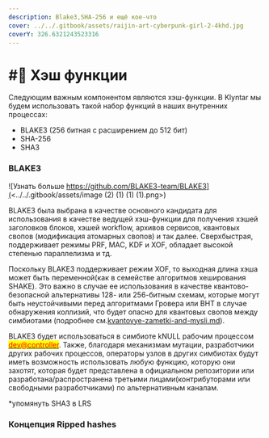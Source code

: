 ```yaml
---
description: Blake3,SHA-256 и ещё кое-что
cover: ../../.gitbook/assets/raijin-art-cyberpunk-girl-2-4khd.jpg
coverY: 326.6321243523316
---
```


# #⃣ Хэш функции

Следующим важным компонентом являются хэш-функции. В Klyntar мы будем использовать такой набор функций в наших внутренних процессах:

* BLAKE3 (256 битная с расширением до 512 бит)
* SHA-256
* SHA3

### BLAKE3

![Узнать больше https://github.com/BLAKE3-team/BLAKE3](<../../.gitbook/assets/image (2) (1) (1) (1).png>)

BLAKE3 была выбрана в качестве основного кандидата для использования в качестве ведущей хэш-функции для получения хэшей заголовков блоков, хэшей workflow, архивов сервисов, квантовых свопов (модификация атомарных свопов) и так далее. Сверхбыстрая, поддерживает режимы PRF, MAC, KDF и XOF, обладает высокой степенью параллелизма и тд.

Поскольку BLAKE3 поддерживает режим XOF, то выходная длина хэша может быть переменной(как в семействе алгоритмов хеширования SHAKE). Это важно в случае ее использования в качестве квантово-безопасной альтернативы 128- или 256-битным схемам, которые могут быть неустойчивыми перед алгоритмами Гровера или BHT в случае обнаружения коллизий, что будет опасно для квантовых свопов между симбиотами (подробнее см.[kvantovye-zametki-and-mysli.md](../kvantovye-zametki-and-mysli.md "mention")).

BLAKE3 будет использоваться в симбиоте kNULL рабочим процессом [<mark style="color:red;">dev@controller</mark>](../architecture/rabochie-processy-workflows.md). Также, благодаря механизмам мутации, разработчики других рабочих процессов, операторы узлов в других симбиотах будут иметь возможность использовать любую функцию, которую они захотят, которая будет представлена в официальном репозитории или разработана/распространена третьими лицами(контрибуторами или свободными разработчиками) по альтернативным каналам.

\*упомянуть SHA3 в LRS

### Концепция Ripped hashes
